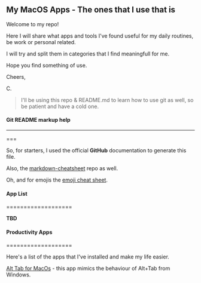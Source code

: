 ## My MacOS Apps - The ones that I use that is

Welcome to my repo!

Here I will share what apps and tools I've found useful for my daily routines, be work or personal related.

I will try and split them in categories that I find meaningfull for me.

Hope you find something of use.

Cheers,

C.

> I'll be using this repo & README.md to learn how to use git as well, so be patient and have a cold one.

#### Git README markup help ####
---
===

So, for starters, I used the official **GitHub** documentation to generate this file.

Also, the [markdown-cheatsheet](https://github.com/tchapi/markdown-cheatsheet/blob/master/README.md) repo as well.

Oh, and for emojis the [emoji cheat sheet](https://www.webfx.com/tools/emoji-cheat-sheet/).

#### App List
===================

**TBD**

#### Productivity Apps
===================

Here's a list of the apps that I've installed and make my life easier.

[Alt Tab for MacOs](https://alt-tab-macos.netlify.app/) - this app mimics the behaviour of Alt+Tab from Windows.